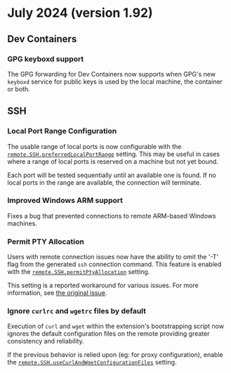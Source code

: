 # July 2024 (version 1.92)

## Dev Containers

### GPG keyboxd support

The GPG forwarding for Dev Containers now supports when GPG's new `keyboxd` service for public keys is used by the local machine, the container or both.

## SSH

### Local Port Range Configuration

The usable range of local ports is now configurable with the <a href="vscode://settings/remote.SSH.preferredLocalPortRange">`remote.SSH.preferredLocalPortRange`</a> setting.  This may be useful in cases where a range of local ports is reserved on a machine but not yet bound.

Each port will be tested sequentially until an available one is found.  If no local ports in the range are available, the connection will terminate.

### Improved Windows ARM support

Fixes a bug that prevented connections to remote ARM-based Windows machines.

### Permit PTY Allocation

Users with remote connection issues now have the ability to omit the '-T' flag from the generated `ssh` connection command.  This feature is enabled with the <a href="vscode://settings/remote.SSH.permitPtyAllocation" codesetting="true">`remote.SSH.permitPtyAllocation`</a> setting.

This setting is a reported workaround for various issues.  For more information, see [the original issue](https://github.com/microsoft/vscode-remote-release/issues/7558).

### Ignore `curlrc` and `wgetrc` files by default

Execution of `curl` and `wget` within the extension's bootstrapping script now ignores the default configuration files on the remote providing greater consistency and reliability. 

If the previous behavior is relied upon (eg: for proxy configuration), enable the <a href="vscode://settings/remote.SSH.useCurlAndWgetConfigurationFiles" codesetting="true">`remote.SSH.useCurlAndWgetConfigurationFiles`</a> setting.
